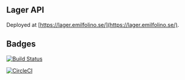 ## Lager API

Deployed at [https://lager.emilfolino.se/](https://lager.emilfolino.se/).


## Badges


[![Build Status](https://travis-ci.org/emilfolino/order_api.svg?branch=master)](https://travis-ci.org/emilfolino/order_api)

[![CircleCI](https://circleci.com/gh/emilfolino/order_api.svg?style=svg)](https://circleci.com/gh/emilfolino/order_api)

<!-- [![Build Status](https://scrutinizer-ci.com/g/emilfolino/ramverk2-me/badges/build.png?b=master)](https://scrutinizer-ci.com/g/emilfolino/ramverk2-me/build-status/master)
[![Scrutinizer Code Quality](https://scrutinizer-ci.com/g/emilfolino/ramverk2-me/badges/quality-score.png?b=master)](https://scrutinizer-ci.com/g/emilfolino/ramverk2-me/?branch=master)
[![Code Coverage](https://scrutinizer-ci.com/g/emilfolino/ramverk2-me/badges/coverage.png?b=master)](https://scrutinizer-ci.com/g/emilfolino/ramverk2-me/?branch=master) -->
